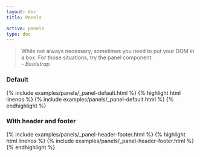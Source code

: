 ```yaml
---
layout: doc
title: Panels

active: panels
type: doc
---
```


<blockquote cite="http://getbootstrap.com/components/#panels">
	<p>
		While not always necessary, sometimes you need to put your DOM in a box. For those situations, try the panel component.<br />
		<em> - Bootstrap</em>
	</p>
</blockquote>


<h3 class="panel-doc__heading">Default</h3>
{% include examples/panels/_panel-default.html %}
{% highlight html linenos %}
	{% include examples/panels/_panel-default.html %}
{% endhighlight %}


<h3 class="panel-doc__heading">With header and footer</h3>
{% include examples/panels/_panel-header-footer.html %}
{% highlight html linenos %}
	{% include examples/panels/_panel-header-footer.html %}
{% endhighlight %}